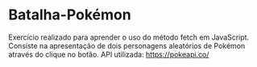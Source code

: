 # Batalha-Pokémon

Exercício realizado para aprender o uso do método fetch em JavaScript.
Consiste na apresentação de dois personagens aleatórios de Pokémon através do clique no botão. 
API utilizada: https://pokeapi.co/
